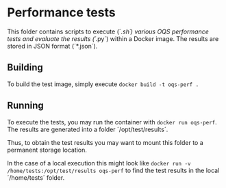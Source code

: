# Performance tests

This folder contains scripts to execute (´*.sh´) various OQS performance tests and evaluate the results (´*.py´) within a Docker image. The results are stored in JSON format (´*.json´).

## Building 

To build the test image, simply execute `docker build -t oqs-perf .`

## Running

To execute the tests, you may run the container with `docker run oqs-perf`. The results are generated into a folder ´/opt/test/results´.

Thus, to obtain the test results you may want to mount this folder to a permanent storage location.

In the case of a local execution this might look like `docker run -v /home/tests:/opt/test/results oqs-perf` to find the test results in the local ´/home/tests´ folder.


